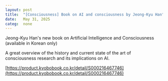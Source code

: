 ```yaml
---
layout: post
title:  "[Consciousness] Book on AI and consciousness by Jeong-Kyu Han"
date:   May 31, 2025
categ:  none
---
```




Jeong-Kyu Han's new book on Artificial Intelligence and Consciousness (available in Korean only)

A great overview of the history and current state of the art of consciousness research and its implications on AI.

[https://product.kyobobook.co.kr/detail/S000216467746](https://product.kyobobook.co.kr/detail/S000216467746)



 

